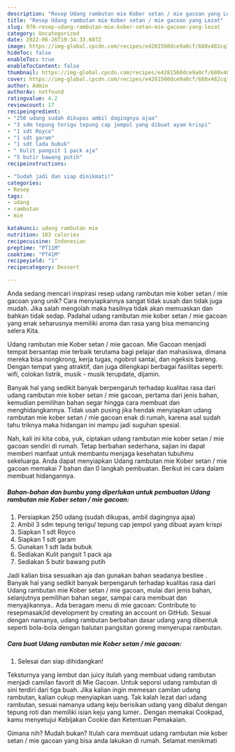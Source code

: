 ```yaml
---
description: "Resep Udang rambutan mie Kober setan / mie gacoan yang Lezat"
title: "Resep Udang rambutan mie Kober setan / mie gacoan yang Lezat"
slug: 970-resep-udang-rambutan-mie-kober-setan-mie-gacoan-yang-lezat
category: Uncategorized
date: 2022-06-26T19:34:33.607Z
image: https://img-global.cpcdn.com/recipes/e4281560dce9a0cf/680x482cq70/udang-rambutan-mie-kober-setan-mie-gacoan-foto-resep-utama.jpg
hideToc: false
enableToc: true
enableTocContent: false
thumbnail: https://img-global.cpcdn.com/recipes/e4281560dce9a0cf/680x482cq70/udang-rambutan-mie-kober-setan-mie-gacoan-foto-resep-utama.jpg
cover: https://img-global.cpcdn.com/recipes/e4281560dce9a0cf/680x482cq70/udang-rambutan-mie-kober-setan-mie-gacoan-foto-resep-utama.jpg
author: Admin
authorAv: notfound
ratingvalue: 4.2
reviewcount: 17
recipeingredient:
- "250 udang sudah dikupas ambil dagingnya ajaa"
- "3 sdm tepung terigu tepung cap jempol yang dibuat ayam krispi"
- "1 sdt Royco"
- "1 sdt garam"
- "1 sdt lada bubuk"
- " Kulit pangsit 1 pack aja"
- "5 butir bawang putih"
recipeinstructions:

- "Sudah jadi dan siap dinikmati!"
categories:
- Resep
tags:
- udang
- rambutan
- mie

katakunci: udang rambutan mie 
nutrition: 103 calories
recipecuisine: Indonesian
preptime: "PT11M"
cooktime: "PT41M"
recipeyield: "1"
recipecategory: Dessert

---
```





Anda sedang mencari inspirasi resep udang rambutan mie kober setan / mie gacoan yang unik? Cara menyiapkannya sangat tidak susah dan tidak juga mudah. Jika salah mengolah maka hasilnya tidak akan memuaskan dan bahkan tidak sedap. Padahal udang rambutan mie kober setan / mie gacoan yang enak seharusnya memiliki aroma dan rasa yang bisa memancing selera Kita.





Udang rambutan mie Kober setan / mie gacoan. Mie Gacoan menjadi tempat bersantap mie terbaik terutama bagi pelajar dan mahasiswa, dimana mereka bisa nongkrong, kerja tugas, ngobrol santai, dan ngeksis bareng. Dengan tempat yang atraktif, dan juga dilengkapi berbagai fasilitas seperti: wifi, colokan listrik, musik - musik terupdate, dijamin.

Banyak hal yang sedikit banyak berpengaruh terhadap kualitas rasa dari udang rambutan mie kober setan / mie gacoan, pertama dari jenis bahan, kemudian pemilihan bahan segar hingga cara membuat dan menghidangkannya. Tidak usah pusing jika hendak menyiapkan udang rambutan mie kober setan / mie gacoan enak di rumah, karena asal sudah tahu triknya maka hidangan ini mampu jadi suguhan spesial.






Nah, kali ini kita coba, yuk, ciptakan udang rambutan mie kober setan / mie gacoan sendiri di rumah. Tetap berbahan sederhana, sajian ini dapat memberi manfaat untuk membantu menjaga kesehatan tubuhmu sekeluarga. Anda dapat menyiapkan Udang rambutan mie Kober setan / mie gacoan memakai 7 bahan dan 0 langkah pembuatan. Berikut ini cara dalam membuat hidangannya.

<!--inarticleads1-->

##### Bahan-bahan dan bumbu yang diperlukan untuk pembuatan Udang rambutan mie Kober setan / mie gacoan:

1. Persiapkan 250 udang (sudah dikupas, ambil dagingnya ajaa)
1. Ambil 3 sdm tepung terigu/ tepung cap jempol yang dibuat ayam krispi
1. Siapkan 1 sdt Royco
1. Siapkan 1 sdt garam
1. Gunakan 1 sdt lada bubuk
1. Sediakan  Kulit pangsit 1 pack aja
1. Sediakan 5 butir bawang putih


Jadi kalian bisa sesuaikan aja dan gunakan bahan seadanya bestiee ️. Banyak hal yang sedikit banyak berpengaruh terhadap kualitas rasa dari Udang rambutan mie Kober setan / mie gacoan, mulai dari jenis bahan, selanjutnya pemilihan bahan segar, sampai cara membuat dan menyajikannya.. Ada beragam menu di mie gacoan: Contribute to resepmasak/id development by creating an account on GitHub. Sesuai dengan namanya, udang rambutan berbahan dasar udang yang dibentuk seperti bola-bola dengan balutan pangsitan goreng menyerupai rambutan. 

<!--inarticleads2-->

##### Cara buat Udang rambutan mie Kober setan / mie gacoan:


1. Selesai dan siap dihidangkan!

Teksturnya yang lembut dan juicy itulah yang membuat udang rambutan menjadi camilan favorit di Mie Gacoan. Untuk seporsi udang rambutan di sini terdiri dari tiga buah. Jika kalian ingin memesan camilan udang rambutan, kalian cukup menyiapkan uang. Tak kalah lezat dari udang rambutan, sesuai namanya udang keju berisikan udang yang dibalut dengan tepung roti dan memiliki isian keju yang lumer.. Dengan memakai Cookpad, kamu menyetujui Kebijakan Cookie dan Ketentuan Pemakaian. 

Gimana nih? Mudah bukan? Itulah cara membuat udang rambutan mie kober setan / mie gacoan yang bisa anda lakukan di rumah. Selamat menikmati
